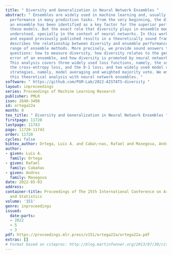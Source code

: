 ```yaml
---
title: " Diversity and Generalization in Neural Network Ensembles "
abstract: " Ensembles are widely used in machine learning and, usually, provide state-of-the-art
  performance in many prediction tasks. From the very beginning, the diversity of
  an ensemble has been identified as a key factor for the superior performance of
  these models. But the exact role that diversity plays in ensemble models is poorly
  understood, specially in the context of neural networks. In this work, we combine
  and expand previously published results in a theoretically sound framework that
  describes the relationship between diversity and ensemble performance for a wide
  range of ensemble methods. More precisely, we provide sound answers to the following
  questions: how to measure diversity, how diversity relates to the generalization
  error of an ensemble, and how diversity is promoted by neural network ensemble algorithms.
  This analysis covers three widely used loss functions, namely, the squared loss,
  the cross-entropy loss, and the 0-1 loss; and two widely used model combination
  strategies, namely, model averaging and weighted majority vote. We empirically validate
  this theoretical analysis with neural network ensembles. "
software: " https://github.com/PGM-Lab/2022-AISTATS-diversity "
layout: inproceedings
series: Proceedings of Machine Learning Research
publisher: PMLR
issn: 2640-3498
id: ortega22a
month: 0
tex_title: " Diversity and Generalization in Neural Network Ensembles "
firstpage: 11720
lastpage: 11743
page: 11720-11743
order: 11720
cycles: false
bibtex_author: Ortega, Luis A. and Caba\~nas, Rafael and Masegosa, Andres
author:
- given: Luis A.
  family: Ortega
- given: Rafael
  family: Cabañas
- given: Andres
  family: Masegosa
date: 2022-05-03
address:
container-title: Proceedings of The 25th International Conference on Artificial Intelligence
  and Statistics
volume: '151'
genre: inproceedings
issued:
  date-parts:
  - 2022
  - 5
  - 3
pdf: https://proceedings.mlr.press/v151/ortega22a/ortega22a.pdf
extras: []
# Format based on citeproc: http://blog.martinfenner.org/2013/07/30/citeproc-yaml-for-bibliographies/
---
```

